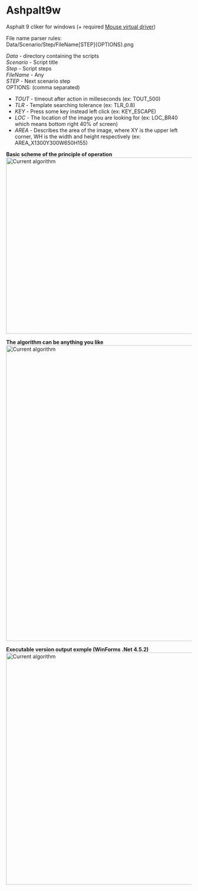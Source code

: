 # Ashpalt9w
Asphalt 9 cliker for windows (+ required <a href="https://tetherscript.s3-us-west-2.amazonaws.com/HVDK/HVDK+Standard_2.1_Installer.exe">Mouse virtual driver</a>)

File name parser rules:  
Data/Scenario/Step/FileName[STEP]{OPTIONS}.png  

_Data_ - directory containing the scripts  
_Scenario_ - Script title  
_Step_ - Script steps  
_FileName_ - Any  
_STEP_ - Next scenario step  
OPTIONS: (comma separated)  
* _TOUT_ - timeout after action in milleseconds (ex: TOUT_500)  
* _TLR_ - Template searching tolerance (ex: TLR_0.8)  
* _KEY_ - Press some key instead left click (ex: KEY_ESCAPE)  
* _LOC_ - The location of the image you are looking for (ex: LOC_BR40 which means bottom right 40% of screen)  
* _AREA_ - Describes the area of the image, where XY is the upper left corner, WH is the width and height respectively (ex: AREA_X1300Y300W650H155)  

**Basic scheme of the principle of operation**  
<img src="https://github.com/yaldabaoth444/Ashpalt9w/blob/main/Readme/base-processing.png" alt="Сurrent algorithm" width="800" height="477">

**The algorithm can be anything you like**  
<img src="https://github.com/yaldabaoth444/Ashpalt9w/blob/main/Readme/%D0%A1urrent%20algorithm.png" alt="Сurrent algorithm" width="766" height="800">

**Executable version output exmple (WinForms .Net 4.5.2)**  
<img src="https://github.com/yaldabaoth444/Ashpalt9w/blob/main/Readme/windows version.png" alt="Сurrent algorithm" width="659" height="628">

